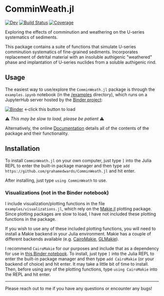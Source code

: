 # ComminWeath.jl

[![Dev](https://img.shields.io/badge/docs-dev-blue.svg)](https://GrahamEdwards.github.io/ComminWeath.jl/dev/)
[![Build Status](https://github.com/GrahamEdwards/ComminWeath.jl/actions/workflows/CI.yml/badge.svg?branch=main)](https://github.com/GrahamEdwards/ComminWeath.jl/actions/workflows/CI.yml?query=branch%3Amain)
[![Coverage](https://codecov.io/gh/GrahamEdwards/ComminWeath.jl/branch/main/graph/badge.svg)](https://codecov.io/gh/GrahamEdwards/ComminWeath.jl)

Exploring the effects of comminution and weathering on the U-series systematics of sediments.

This package contains a suite of functions that simulate U-series comminution systematics of fine-grained sediments. Incorporates replacement of detrital material with an insoluble authigenic "weathered" phase and implantation of U-series nuclides from a soluble authigenic rind.

## Usage

The easiest way to use/explore the `ComminWeath.jl` package is through the `examples.ipynb` notebook (in the [/examples](https://github.com/grahamedwards/ComminWeath.jl/tree/main/examples) directory), which runs on a JupyterHub server hosted by the [Binder project](https://mybinder.org/): 

[![Binder](https://mybinder.org/badge_logo.svg)](https://mybinder.org/v2/gh/grahamedwards/ComminWeath.jl/main?labpath=examples%2Fexamples.ipynb) &larr;click this button to load

⚠️ *This may be slow to load, please be patient* ⚠️

Alternatively, the online [Documentation](https://grahamedwards.github.io/ComminWeath.jl/dev/) details all of the contents of the package and their functionality.

## Installation

To install `ComminWeath.jl` on your own computer, just type `]` into the Julia REPL to enter the built-in package manager and then type `add https://github.com/grahamedwards/ComminWeath.jl` and hit enter.

After installing, just type `using ComminWeath` to use. 

### Visualizations (not in the Binder notebook)

I include visualization/plotting functions in the file `examples/visualizations.jl`, which rely on the [Makie.jl](https://docs.makie.org/stable/) plotting package. Since plotting packages are slow to load, I have not included these plotting functions in the package.

If you wish to use any of these included plotting functions, you will need to install a Makie backend in your Julia environment. Makie has a couple of different backends available (e.g. [CairoMakie](https://docs.makie.org/stable/documentation/backends/cairomakie/), [GLMakie](https://docs.makie.org/stable/documentation/backends/glmakie/)). 

I recommend `CairoMakie` for our purposes and include that as a dependency for use in [this Binder notebook](https://mybinder.org/v2/gh/grahamedwards/ComminWeath.jl/main?labpath=examples%2Fexamples.ipynb). To install, just type `]` into the Julia REPL to enter the built-in package manager and then type `add CairoMakie` (or your backend of choice) and hit enter. It may take a little bit of time to install. Then, before using any of the plotting functions, type `using CairoMakie` into the REPL and hit enter.

---

Please reach out to me if you have any questions or encounter any bugs!